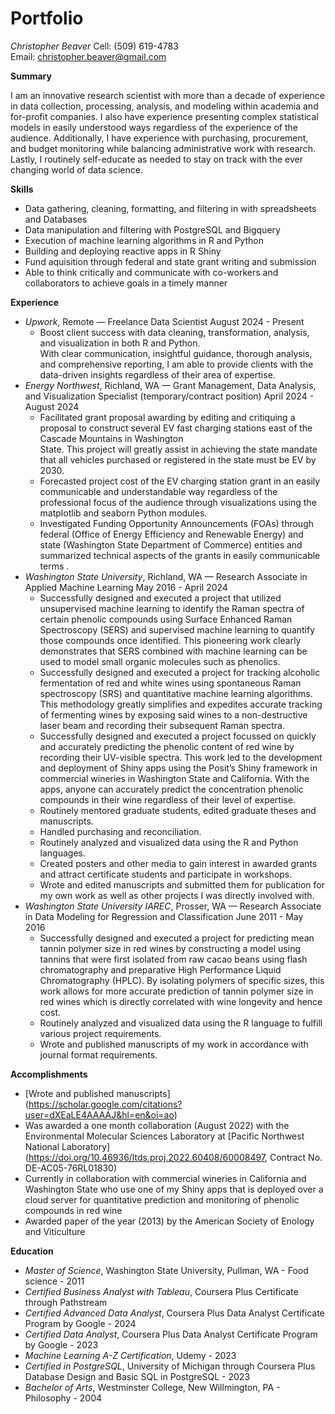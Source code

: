 # Portfolio
*Christopher Beaver* 
Cell: (509) 619-4783  
Email: christopher.beaver@gmail.com 



**Summary**

I am  an innovative research scientist with more than a decade of experience in data collection, processing, analysis, and modeling within academia and for-profit companies.  I also have experience presenting complex statistical models in easily understood ways regardless of the experience of the audience.  Additionally, I have experience with purchasing, procurement, and budget monitoring while balancing administrative work with research.   Lastly, I routinely self-educate as needed to stay on track with the ever changing world of data science.

**Skills**

- Data gathering, cleaning, formatting, and filtering in with spreadsheets and Databases
- Data manipulation and filtering with PostgreSQL and Bigquery
- Execution of machine learning algorithms in R and Python
- Building and deploying reactive apps in  R Shiny                                                                                              
- Fund aquisition through federal and state grant writing and submission 
- Able to think critically and communicate with co-workers and collaborators to achieve goals in a timely manner

**Experience**

- *Upwork*, Remote — Freelance Data Scientist
  August 2024 - Present
  - Boost client success with data cleaning, transformation, analysis, and visualization in both R and Python.  
    With clear communication, insightful guidance, thorough analysis, and comprehensive reporting, I am able to provide clients with the data-driven insights regardless of 
    their area of expertise.
- *Energy Northwest*, Richland, WA — Grant Management, Data Analysis, and Visualization Specialist (temporary/contract position)
  April 2024 - August 2024
  - Facilitated grant proposal awarding by editing and critiquing a  proposal to construct several EV fast charging stations east of the Cascade Mountains in Washington  
    State.  This project will greatly assist in achieving the state mandate that all vehicles purchased  or registered in the state must be EV by 2030.   
  - Forecasted project cost of the EV charging station grant in an easily communicable and understandable  way regardless of the professional focus of the audience through 
    visualizations using the matplotlib and seaborn Python modules. 
  - Investigated Funding Opportunity Announcements (FOAs) through federal (Office of Energy Efficiency and Renewable Energy) and state (Washington State Department of 
    Commerce) entities and summarized technical aspects of the grants in easily communicable terms .
- *Washington State University*, Richland, WA — Research Associate in Applied Machine Learning
  May 2016 - April 2024
  - Successfully designed and executed a project that utilized unsupervised machine learning to identify the Raman spectra of certain phenolic compounds using  Surface 
    Enhanced Raman Spectroscopy (SERS) and supervised machine learning to quantify those compounds once identified.  This  pioneering work clearly demonstrates that SERS 
    combined with machine learning can be used to model  small organic molecules such as phenolics.  
  - Successfully designed and executed a project for tracking alcoholic fermentation of red and white  wines using spontaneous Raman spectroscopy (SRS) and quantitative 
    machine learning algorithms.  This methodology greatly simplifies and expedites accurate tracking of fermenting wines by exposing said wines to a non-destructive laser 
    beam and recording their subsequent Raman spectra.  
  - Successfully designed and executed a project focussed on quickly and accurately predicting the phenolic content of red wine by recording their UV-visible spectra.  This 
    work led to the development and deployment of  Shiny apps using the Posit’s Shiny framework in commercial wineries in Washington State and California.  With the apps, 
    anyone can accurately predict the concentration phenolic compounds in their wine regardless of their level of expertise.
  - Routinely mentored graduate students, edited graduate theses and manuscripts.
  - Handled purchasing and reconciliation.
  - Routinely analyzed and visualized data using the R and Python languages.
  - Created posters and other media to gain interest in awarded grants and attract certificate students and participate in workshops.
  - Wrote and edited manuscripts and submitted them for publication for my own work as well as other projects I was directly involved with.
- *Washington State University IAREC*, Prosser, WA — Research Associate in Data Modeling for Regression and Classification 
  June 2011 - May 2016
  - Successfully designed and executed a project for predicting mean tannin polymer size in red wines by constructing a model using tannins that were first isolated from raw 
    cacao beans using flash chromatography and preparative High Performance Liquid Chromatography (HPLC).  By isolating polymers of specific sizes, this work allows for more 
    accurate prediction of tannin polymer size in red wines which is directly correlated with wine longevity and hence cost. 
  - Routinely analyzed and visualized data using the R language to fulfill various project requirements.
  - Wrote and published manuscripts of my work in accordance with journal format requirements.

**Accomplishments**

- [Wrote and published manuscripts] (https://scholar.google.com/citations?user=dXEaLE4AAAAJ&hl=en&oi=ao)
- Was awarded a one month collaboration (August 2022) with the Environmental Molecular Sciences Laboratory at [Pacific Northwest National Laboratory] 
  (https://doi.org/10.46936/ltds.proj.2022.60408/60008497, Contract No. DE-AC05-76RL01830) 
- Currently in collaboration with  commercial wineries in California and Washington State who use one of my Shiny apps that is deployed over a cloud server for quantitative 
  prediction and monitoring of phenolic compounds in red wine
- Awarded paper of the year (2013) by the American Society of Enology and Viticulture 

**Education**

- *Master of Science*, Washington State University, Pullman, WA - Food science - 2011
- *Certified Business Analyst with Tableau*, Coursera Plus Certificate through Pathstream
- *Certified Advanced Data Analyst*, Coursera Plus Data Analyst Certificate Program by Google - 2024
- *Certified Data Analyst*, Coursera Plus Data Analyst Certificate Program by Google - 2023
- *Machine Learning A-Z Certification*, Udemy - 2023
- *Certified in PostgreSQL*, University of Michigan through Coursera Plus Database Design and Basic SQL in PostgreSQL - 2023
- *Bachelor of Arts*, Westminster College, New Willmington, PA - Philosophy - 2004








